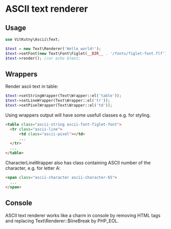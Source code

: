 ASCII text renderer
==================

Usage
-----

```php
use VitKutny\Ascii\Text;

$text = new Text\Renderer('Hello world!');
$text->setFont(new Text\Font\Figlet(__DIR__ . '/fonts/figlet-font.flf');
$text->render(); //or echo $text;
```

Wrappers
--------

Render ascii text in table:
```php
$text->setStringWrapper(Text\Wrapper::el('table'));
$text->setLineWrapper(Text\Wrapper::el('tr'));
$text->setPixelWrapper(Text\Wrapper::el('td'));
```

Using wrappers output will have some usefull classes e.g. for styling.

```html
<table class="ascii-string ascii-font-figlet-font">
  <tr class="ascii-line">
      <td class="ascii-pixel"></td>
      ...
  </tr>
  ...
</table>
```

CharacterLineWrapper also has class containing ASCII number of the character, e.g. for letter A:

```html
<span class="ascii-character ascii-character-65">
  ...
</span>
```

Console
-------

ASCII text renderer works like a charm in console by removing HTML tags and replacing Text\Renderer::$lineBreak by PHP_EOL.
